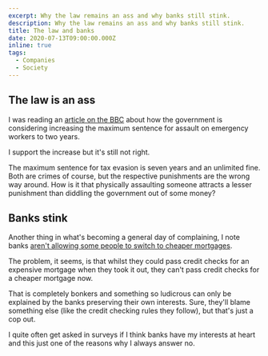 ```yaml
---
excerpt: Why the law remains an ass and why banks still stink.
description: Why the law remains an ass and why banks still stink.
title: The law and banks
date: 2020-07-13T09:00:00.000Z
inline: true
tags:
  - Companies
  - Society
---
```

## The law is an ass

I was reading an [article on the BBC](https://www.bbc.co.uk/news/uk-53385203) about how the government is considering increasing the maximum sentence for assault on emergency workers to two years.

I support the increase but it's still not right.

The maximum sentence for tax evasion is seven years and an unlimited fine. Both are crimes of course, but the respective punishments are the wrong way around. How is it that physically assaulting someone attracts a lesser punishment than diddling the government out of some money?

## Banks stink

Another thing in what's becoming a general day of complaining, I note banks [aren't allowing some people to switch to cheaper mortgages](https://www.bbc.co.uk/news/business-53380724).

The problem, it seems, is that whilst they could pass credit checks for an expensive mortgage when they took it out, they can't pass credit checks for a cheaper mortgage now.

That is completely bonkers and something so ludicrous can only be explained by the banks preserving their own interests. Sure, they'll blame something else (like the credit checking rules they follow), but that's just a cop out. 

I quite often get asked in surveys if I think banks have my interests at heart and this just one of the reasons why I always answer no.

